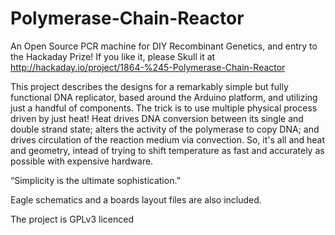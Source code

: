 Polymerase-Chain-Reactor
========================

An Open Source PCR machine for DIY Recombinant Genetics, and entry to the Hackaday Prize! If you like it, please Skull it at http://hackaday.io/project/1864-%245-Polymerase-Chain-Reactor

This project describes the designs for a remarkably simple but fully functional DNA replicator, based around the Arduino platform, and utilizing just a handful of components. The trick is to use multiple physical process driven by just heat! Heat drives DNA conversion between its single and double strand state; alters the activity of the polymerase to copy DNA; and drives circulation of the reaction medium via convection. So, it's all and heat and geometry, intead of trying to shift temperature as fast and accurately as possible with expensive hardware. 

“Simplicity is the ultimate sophistication.”

Eagle schematics and a boards layout files are also included.

The project is GPLv3 licenced
